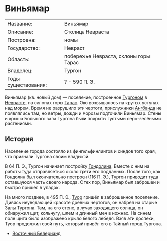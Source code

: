 # Виньямар

|                       |                   |
|-----------------------|-------------------|
|Название:              |Виньямар           |
|Описание:              |Столица Невраста   |
|Построена:             |номы               |
|Государство:           |Невраст            |
|Область:               |побережье Невраста, склоны горы Тарас  |
|Владелец:              |Тургон             |
|Годы существования:    |? - 590 П. Э.      |

Виньямар (кв. новый дом) — поселение, построенное
[Тургоном](Личности/Тургон.md) в [Неврасте](Невраст.md), на склонах горы
[Тарас](Тарас.md). Оно возвышалось на крутых уступах над морем. Время не
разрушило эти чертоги, прислужники [Ангбанда](Ангбанд.md) не появлялись там, но
ветры, дожди и морозы подточили Виньямар. Стены и крыша Большого зала Тургона
были покрыты густыми серо-зелёными растениями.

## История

Население города состояло из фингольфинлингов и синдов того края, что признали
Тургона своим владыкой.

В 64 П. Э., Тургон начинает постройку [Гондолина](Гондолин.md). Вместе с ним на
работы туда отправляеться около трети его подданных. После того, как Гондолин
был окончательно построен (116 П. Э.), Тургон приводит туда оставшуюся часть
своего народа. С тех пор, Виньямар был заброшен и быстро пришёл в упадок.

На много позднее, в 495 П. Э., [Туор](Личности/Туор.md) пришёл в заброшенное
поселение. Дивясь неувядающей красоте древних чертогов, он набрёл на старые
Залы Тургона. Там, на его стене, в лучах заходящего солнца, он обнаружил щит,
кольчугу, шлем и длинный меч в ножнах. На синем поле щита было изображено крыло
белого лебедя. Взяв эти доспехи, Туор продолжил свой путь, который привёл его в
Тайный город Тургона.


*   [Восточный Белерианд](Восточный%20Белерианд.md)
